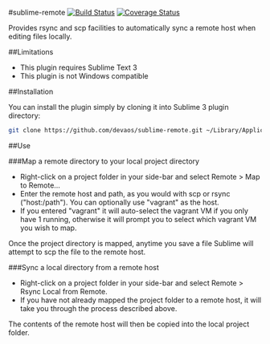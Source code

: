 #sublime-remote
[![Build Status](https://travis-ci.org/devaos/sublime-remote.svg?branch=master)](https://travis-ci.org/devaos/sublime-remote) [![Coverage Status](https://coveralls.io/repos/devaos/sublime-remote/badge.png)](https://coveralls.io/r/devaos/sublime-remote)

Provides rsync and scp facilities to automatically sync a remote host when editing files locally.

##Limitations

* This plugin requires Sublime Text 3
* This plugin is not Windows compatible

##Installation

You can install the plugin simply by cloning it into Sublime 3 plugin directory:

```bash
git clone https://github.com/devaos/sublime-remote.git ~/Library/Application Support/Sublime Text 3/Packages/Remote
```

##Use

###Map a remote directory to your local project directory

* Right-click on a project folder in your side-bar and select Remote > Map to Remote...
* Enter the remote host and path, as you would with scp or rsync ("host:/path").  You can optionally use "vagrant" as the host.
* If you entered "vagrant" it will auto-select the vagrant VM if you only have 1 running, otherwise it will prompt you to select which vagrant VM you wish to map.

Once the project directory is mapped, anytime you save a file Sublime will attempt to scp the file to the remote host.

###Sync a local directory from a remote host

* Right-click on a project folder in your side-bar and select Remote > Rsync Local from Remote.
* If you have not already mapped the project folder to a remote host, it will take you through the process described above.

The contents of the remote host will then be copied into the local project folder.